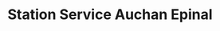 ---
title: "Station Service Auchan Epinal"
url: /epinal/station-service-auchan-epinal/
shop: Gasflaschen
---
